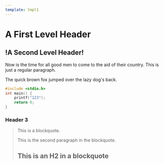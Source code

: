 ```yaml
---
template: tmpl1
---
```

A First Level Header
====================

!A Second Level Header!
---------------------

Now is the time for all good men to come to
the aid of their country. This is just a
regular paragraph.

The quick brown fox jumped over the lazy
dog's back.
```c
#include <stdio.h>
int main() {
    printf("123");
    return 0;
}
```
### Header 3

> This is a blockquote.
> 
> This is the second paragraph in the blockquote.
>
> ## This is an H2 in a blockquote
